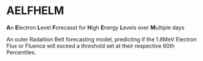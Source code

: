 # AELFHELM

**A**n **E**lectron **L**evel **F**orecasst for **H**igh **E**nergy **L**evels over **M**ultiple days

An outer Radaition Belt forecasting model, predicting if the 1.8MeV Electron Flux or Fluence will exceed a threshold set at their respective 60th Percentiles.
